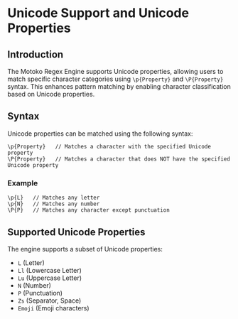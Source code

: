 # Unicode Support and Unicode Properties

## Introduction

The Motoko Regex Engine supports Unicode properties, allowing users to match specific character categories using `\p{Property}` and `\P{Property}` syntax. This enhances pattern matching by enabling character classification based on Unicode properties.

## Syntax

Unicode properties can be matched using the following syntax:

```regex
\p{Property}   // Matches a character with the specified Unicode property
\P{Property}   // Matches a character that does NOT have the specified Unicode property
```

### Example

```regex
\p{L}   // Matches any letter
\p{N}   // Matches any number
\P{P}   // Matches any character except punctuation
```

## Supported Unicode Properties

The engine supports a subset of Unicode properties:

- `L`  (Letter)
- `Ll` (Lowercase Letter)
- `Lu` (Uppercase Letter)
- `N`  (Number)
- `P`  (Punctuation)
- `Zs` (Separator, Space)
- `Emoji` (Emoji characters)
